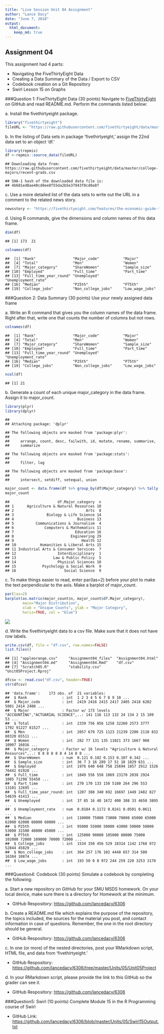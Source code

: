 ```yaml
---
title: "Live Session Unit 04 Assignment"
author: "Lance Dacy"
date: "June 7, 2018"
output: 
  html_document:
    keep_md: true
---
```




## Assignment 04
This assignment had 4 parts:

* Navigating the FiveThirtyEight Data
* Creating a Data Summary of the Data / Export to CSV
* Codebook creation on a Git Repository
* Swirl Lesson 15 on Graphs

###Question 1: FiveThirtyEight Data (30 points)
Navigate to [FiveThirtyEight](https://github.com/rudeboybert/fivethirtyeight) on GitHub and read README.md. Perform the commands listed below:

a. Install the fivethirtyeight package.


```r
library("fivethirtyeight")
fileURL <- "https://raw.githubusercontent.com/fivethirtyeight/data/master/college-majors/recent-grads.csv"
```

b. In the listing of Data sets in package ‘fivethirtyeight,’ assign the 22nd data set to an object ‘df.’


```r
library(repmis)
df <-repmis::source_data(fileURL)
```

```
## Downloading data from: https://raw.githubusercontent.com/fivethirtyeight/data/master/college-majors/recent-grads.csv
```

```
## SHA-1 hash of the downloaded data file is:
## 4b681ed0ae40cd8ee8f55da2b5e37943f0cd0a8f
```

c. Use a more detailed list of the data sets to write out the URL in a comment to the related news story.


```r
newsstory <- "https://fivethirtyeight.com/features/the-economic-guide-to-picking-a-college-major/"
```

d. Using R commands, give the dimensions and column names of this data frame.


```r
dim(df)
```

```
## [1] 173  21
```

```r
colnames(df)
```

```
##  [1] "Rank"                 "Major_code"           "Major"               
##  [4] "Total"                "Men"                  "Women"               
##  [7] "Major_category"       "ShareWomen"           "Sample_size"         
## [10] "Employed"             "Full_time"            "Part_time"           
## [13] "Full_time_year_round" "Unemployed"           "Unemployment_rate"   
## [16] "Median"               "P25th"                "P75th"               
## [19] "College_jobs"         "Non_college_jobs"     "Low_wage_jobs"
```

###Question 2: Data Summary (30 points)
Use your newly assigned data frame

a. Write an R command that gives you the column names of the data frame. Right after that, write one that counts the number of columns but not rows.


```r
colnames(df)
```

```
##  [1] "Rank"                 "Major_code"           "Major"               
##  [4] "Total"                "Men"                  "Women"               
##  [7] "Major_category"       "ShareWomen"           "Sample_size"         
## [10] "Employed"             "Full_time"            "Part_time"           
## [13] "Full_time_year_round" "Unemployed"           "Unemployment_rate"   
## [16] "Median"               "P25th"                "P75th"               
## [19] "College_jobs"         "Non_college_jobs"     "Low_wage_jobs"
```

```r
ncol(df)
```

```
## [1] 21
```

b. Generate a count of each unique major_category in the data frame. Assign it to major_count.


```r
library(plyr)
library(dplyr)
```

```
## 
## Attaching package: 'dplyr'
```

```
## The following objects are masked from 'package:plyr':
## 
##     arrange, count, desc, failwith, id, mutate, rename, summarise,
##     summarize
```

```
## The following objects are masked from 'package:stats':
## 
##     filter, lag
```

```
## The following objects are masked from 'package:base':
## 
##     intersect, setdiff, setequal, union
```

```r
major_count <- data.frame(df %>% group_by(df$Major_category) %>% tally())
major_count
```

```
##                      df.Major_category  n
## 1      Agriculture & Natural Resources 10
## 2                                 Arts  8
## 3               Biology & Life Science 14
## 4                             Business 13
## 5          Communications & Journalism  4
## 6              Computers & Mathematics 11
## 7                            Education 16
## 8                          Engineering 29
## 9                               Health 12
## 10           Humanities & Liberal Arts 15
## 11 Industrial Arts & Consumer Services  7
## 12                   Interdisciplinary  1
## 13                 Law & Public Policy  5
## 14                   Physical Sciences 10
## 15            Psychology & Social Work  9
## 16                      Social Science  9
```

c. To make things easier to read, enter par(las=2) before your plot to make the text perpendicular to the axis. Make a barplot of major_count. 


```r
par(las=2)
barplot(as.matrix(major_count$n, major_count$df.Major_category), 
        main="Major Distribution", 
        xlab = "Unique Counts", ylab = "Major Category", 
        horiz=TRUE, col = "blue")
```

![](Assignment04_files/figure-html/unnamed-chunk-7-1.png)<!-- -->

d. Write the fivethirtyeight data to a csv file. Make sure that it does not have row labels.


```r
write.csv(df, file = "df.csv", row.names=FALSE)
list.files()
```

```
## [1] "appleorange.csv"     "Assignment04_files"  "Assignment04.html"  
## [4] "Assignment04.md"     "Assignment04.Rmd"    "df.csv"             
## [7] "Scratch05.R"         "stability.csv"       "Unit05Project.Rproj"
```

```r
dfcsv <- read.csv("df.csv", header=TRUE)
str(dfcsv)
```

```
## 'data.frame':	173 obs. of  21 variables:
##  $ Rank                : int  1 2 3 4 5 6 7 8 9 10 ...
##  $ Major_code          : int  2419 2416 2415 2417 2405 2418 6202 5001 2414 2408 ...
##  $ Major               : Factor w/ 173 levels "ACCOUNTING","ACTUARIAL SCIENCE",..: 141 116 113 132 24 134 2 15 109 53 ...
##  $ Total               : int  2339 756 856 1258 32260 2573 3777 1792 91227 81527 ...
##  $ Men                 : int  2057 679 725 1123 21239 2200 2110 832 80320 65511 ...
##  $ Women               : int  282 77 131 135 11021 373 1667 960 10907 16016 ...
##  $ Major_category      : Factor w/ 16 levels "Agriculture & Natural Resources",..: 8 8 8 8 8 8 4 14 8 8 ...
##  $ ShareWomen          : num  0.121 0.102 0.153 0.107 0.342 ...
##  $ Sample_size         : int  36 7 3 16 289 17 51 10 1029 631 ...
##  $ Employed            : int  1976 640 648 758 25694 1857 2912 1526 76442 61928 ...
##  $ Full_time           : int  1849 556 558 1069 23170 2038 2924 1085 71298 55450 ...
##  $ Part_time           : int  270 170 133 150 5180 264 296 553 13101 12695 ...
##  $ Full_time_year_round: int  1207 388 340 692 16697 1449 2482 827 54639 41413 ...
##  $ Unemployed          : int  37 85 16 40 1672 400 308 33 4650 3895 ...
##  $ Unemployment_rate   : num  0.0184 0.1172 0.0241 0.0501 0.0611 ...
##  $ Median              : int  110000 75000 73000 70000 65000 65000 62000 62000 60000 60000 ...
##  $ P25th               : int  95000 55000 50000 43000 50000 50000 53000 31500 48000 45000 ...
##  $ P75th               : int  125000 90000 105000 80000 75000 102000 72000 109000 70000 72000 ...
##  $ College_jobs        : int  1534 350 456 529 18314 1142 1768 972 52844 45829 ...
##  $ Non_college_jobs    : int  364 257 176 102 4440 657 314 500 16384 10874 ...
##  $ Low_wage_jobs       : int  193 50 0 0 972 244 259 220 3253 3170 ...
```

###Question4: Codebook (30 points)
Simulate a codebook by completing the following:

a. Start a new repository on GitHub for your SMU MSDS homework. On your local device, make sure there is a directory for Homework at the minimum.

* GitHub Respository: https://github.com/lancedacy/6306

b. Create a README.md file which explains the purpose of the repository, the topics included, the sources for the material you post, and contact information in case of questions. Remember, the one in the root directory should be general.

* GitHub Respository: https://github.com/lancedacy/6306

c. In one (or more) of the nested directories, post your RMarkdown script, HTML file, and data from ‘fivethirtyeight.’

* GitHub Respository: https://github.com/lancedacy/6306/tree/master/Units/05/Unit05Project

d. In your RMarkdown script, please provide the link to this GitHub so the grader can see it.

* GitHub Respository: https://github.com/lancedacy/6306

###Question5: Swirl (10 points)
Complete Module 15 in the R Programming course of Swirl

* GitHub Link: https://github.com/lancedacy/6306/blob/master/Units/05/Swirl15Output.txt
